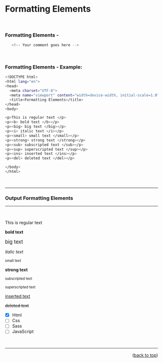 <a name="topage"></a>

# Formatting Elements

<br/>

### Formatting Elements - 

  ```sh
     <!-- Your comment goes here -->
  ```

<br/>

### Formatting Elements - Example:
  ```sh
<!DOCTYPE html>
<html lang="en">
  <head>
    <meta charset="UTF-8">
    <meta name="viewport" content="width=device-width, initial-scale=1.0">
    <title>Formatting Elements</title>
  </head>
  <body>

  <p>This is regular text </p>
  <p><b> bold text </b></p>
  <p><big> big text </big></p>
  <p><i> italic text </i></p>
  <p><small> small text </small></p>
  <p><strong> strong text </strong></p>
  <p><sub> subscripted text </sub></p>
  <p><sup> superscripted text </sup></p>
  <p><ins> inserted text </ins></p>
  <p><del> deleted text </del></p>

  </body>
</html>
  ```

<br/>

----

### Output Formatting Elements

----

<br/>
  <p>This is regular text </p>
  <p><b> bold text </b></p>
  <p><big> big text </big></p>
  <p><i> italic text </i></p>
  <p><small> small text </small></p>
  <p><strong> strong text </strong></p>
  <p><sub> subscripted text </sub></p>
  <p><sup> superscripted text </sup></p>
  <p><ins> inserted text </ins></p>
  <p><del> deleted text </del></p>


  - [X] Html
  - [ ] Css
  - [ ] Sass
  - [ ] JavaScript

<br/>

---

<p align="right">(<a href="#topage">back to top</a>)</p>

<br/>
<br/>